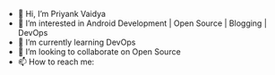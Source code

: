 - 👋 Hi, I’m Priyank Vaidya
- 👀 I’m interested in Android Development | Open Source | Blogging | DevOps
- 🌱 I’m currently learning DevOps
- 💞️ I’m looking to collaborate on Open Source
- 📫 How to reach me:

